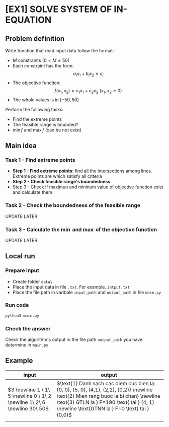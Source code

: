 # [EX1] SOLVE SYSTEM OF IN-EQUATION
## Problem definition

Write function that read input data follow the format:
- $M$ constraints $(0 < M \le 50)$
- Each constraint has the form: $$a_i x_1 + b_i x_2 \le c_i$$
- The objective function: $$f(x_1, x_2)=c_1x_1 + c_2x_2 \ (x_1,x_2 \ge0)$$
- The whole values is in $[-50,50]$

Perform the following tasks:
- Find the extreme points
- The feasible range is bounded?
- $\min f$ and $\max f$ (can be not exist)

## Main idea
### Task 1 - Find extreme points
- **Step 1 - Find extreme points**: find all the intersections among lines. Extreme points are which satisfy all criteria
- **Step 2 - Check feasible range's boundedness**
- Step 3 - Check if maximun and mininum value of objective function exist and calculate them
### Task 2 - Check the boundedness of the feasible range
UPDATE LATER
### Task 3 - Calculate the $\min$ and $\max$ of the objective function
UPDATE LATER

## Local run
### Prepare input
- Create folder `data\`
- Place the input data in file `.txt`. For example, `intput.txt`
- Place the file path in varibale `input_path` and `output_path` in file `main.py`
### Run code
```bash
python3 main.py
```
### Check the answer
Check the algorithm's output in the file path `output_path` you have determine in `main.py`


## Example
| input | output|
|-------|-------|
|$3 \newline 1 \ 1\ 5 \newline 0 \ 1\ 2 \newline 1\ 2\ 6 \newline 30\ 50$ | $\text{1) Danh sach cac diem cuc bien la: (0, 0), (5, 0), (4,1), (2,2), (0,2)} \newline \text{2) Mien rang buoc la bi chan} \newline \text{3) GTLN la } F=190 \text{ tai } (4, 1) \newline \text{GTNN la } F=0 \text{ tai } (0,0)$ |
|||
